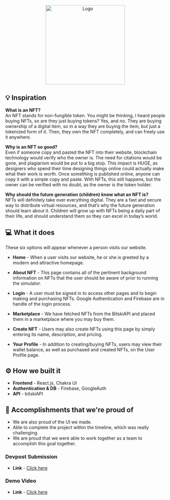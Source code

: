 <div align="center">
    <img src="https://cdn.discordapp.com/attachments/884660427382988801/942171632569569320/unknown.png" alt="Logo" height="250px">
</div>


## 💡 Inspiration
<b>What is an NFT?</b> <br>
An NFT stands for non-fungible token. You might be thinking, I heard people buying NFTs, so are they just buying tokens? Yes, and no. They are buying ownership of a digital item, so in a way they are buying the item, but just a tokenized form of it. Then, they own the NFT completely, and can freely use it anywhere.

<b>Why is an NFT so good?</b> <br>
Even if someone copy and pasted the NFT into their website, blockchain technology would verify who the owner is. The need for citations would be gone, and plagiarism would be put to a big stop. This impact is HUGE, as designers who spend their time designing things online could actually make what their work is worth. Once something is published online, anyone can copy it with a simple copy and paste. With NFTs, this still happens, but the owner can be verified with no doubt, as the owner is the token holder.

<b>Why should the future generation (children) know what an NFT is?</b> <br>
NFTs will definitely take over everything digital. They are a fast and secure way to distribute virtual resources, and that’s why the future generation should learn about it. Children will grow up with NFTs being a daily part of their life, and should understand them so they can excel in today’s world.


## 💻 What it does
These six options will appear whenever a person visits our website.

- **Home** - When a user visits our website, he or she is greeted by a modern and attractive homepage.

- **About NFT** - This page contains all of the pertinent background information on NFTs that the user should be aware of prior to running the simulator.

- **Login** - A user must be signed in to access other pages and to begin making and purchasing NFTs. Google Authentication and Firebase are in handle of the login process.

- **Marketplace** - We have fetched NFTs from the BitskiAPI and placed them in a marketplace where you may buy them.

- **Create NFT** - Users may also create NFTs using this page by simply entering its name, description, and pricing.

- **Your Profile** - In addition to creating/buying NFTs, users may view their wallet balance, as well as purchased and created NFTs, on the User Profile page.

## ⚙️ How we built it
- **Frontend** - React.js, Chakra UI
- **Authentication & DB** - Firebase, GoogleAuth
- **API** - bitskiAPI

## 🏅 Accomplishments that we're proud of
- We are also proud of the UI we made.
- Able to complete the project within the timeline, which was really challenging.
- We are proud that we were able to work together as a team to accomplish this goal together.

### Devpost Submission
- **Link** - [Click here](https://devpost.com/software/nfteez)

### Demo Video
- **Link** - [Click here](https://youtu.be/9vc9l841p1A)
